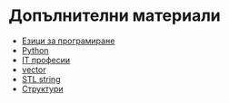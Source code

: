 Допълнителни материали
=================================

- [Езици за програмиране](https://docs.google.com/file/d/1-cHs9o5upXup-wSb4vBV82rc6fa4LXSS)
- [Python](python.md)
- [IT професии](https://docs.google.com/file/d/1hiPTcIeImOAccAjI87kvW38dLJIM5FFK/)
- [vector](../bonus/vector.md)
- [STL string](https://drive.google.com/file/d/1EcTh7k-ldd3d9kXWoitstyYgC-ydGp5A/view?usp=sharing)
- [Структури](../bonus/structs.md)